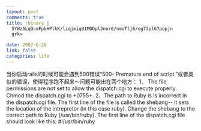 ```yaml
--- 
layout: post
comments: true
title: !binary |
  5YWz5LqOcmFpbHPlkK/liqjmiqU1MDDplJnor6/nmoTlj6/og73pl67popjn
  grk=

date: 2007-6-20
link: false
categories: life
---
```

当你启动rails的时候可能会遇到500错误“500- Premature end of script.”或者类似的错误，使得程序跑不起来～问题可能出在两个地方：    1、 The file permissions are not set to allow the dispatch.cgi to execute properly.      Chmod the dispatch.cgi to +0755+.    2、The path to Ruby is is incorrect in the dispatch.cgi file.      The first line of the file is called the shebang-- it sets the location of the intrepretor (in this case ruby).      Change the shebang to the correct path to Ruby (/usr/bin/ruby).      The first line of the dispatch.cgi file should look like this:      #!/usr/bin/ruby
